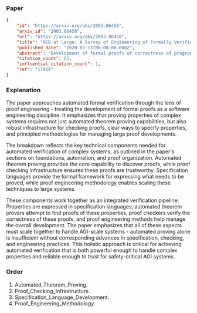 ### Paper

```json
{
	"id": "https://arxiv.org/abs/2003.06458",
	"arxiv_id": "2003.06458",
	"url": "https://arxiv.org/abs/2003.06458",
	"title": "QED at Large: A Survey of Engineering of Formally Verified Software",
	"published_date": "2020-03-13T00:00:00.000Z",
	"abstract": "Development of formal proofs of correctness of programs can increase actual and perceived reliability and facilitate better understanding of program specifications and their underlying assumptions. Tools supporting such development have been available for over 40 years, but have only recently seen wide practical use. Projects based on construction of machine-checked formal proofs are now reaching an unprecedented scale, comparable to large software projects, which leads to new challenges in proof development and maintenance. Despite its increasing importance, the field of proof engineering is seldom considered in its own right; related theories, techniques, and tools span many fields and venues. This survey of the literature presents a holistic understanding of proof engineering for program correctness, covering impact in practice, foundations, proof automation, proof organization, and practical proof development.",
	"citation_count": 65,
	"influential_citation_count": 1,
	"ref": "17914"
}
```

### Explanation

The paper approaches automated formal verification through the lens of proof engineering - treating the development of formal proofs as a software engineering discipline. It emphasizes that proving properties of complex systems requires not just automated theorem proving capabilities, but also robust infrastructure for checking proofs, clear ways to specify properties, and principled methodologies for managing large proof developments.

The breakdown reflects the key technical components needed for automated verification of complex systems, as outlined in the paper's sections on foundations, automation, and proof organization. Automated theorem proving provides the core capability to discover proofs, while proof checking infrastructure ensures these proofs are trustworthy. Specification languages provide the formal framework for expressing what needs to be proved, while proof engineering methodology enables scaling these techniques to large systems.

These components work together as an integrated verification pipeline: Properties are expressed in specification languages, automated theorem provers attempt to find proofs of these properties, proof checkers verify the correctness of these proofs, and proof engineering methods help manage the overall development. The paper emphasizes that all of these aspects must scale together to handle AGI-scale systems - automated proving alone is insufficient without corresponding advances in specification, checking, and engineering practices. This holistic approach is critical for achieving automated verification that is both powerful enough to handle complex properties and reliable enough to trust for safety-critical AGI systems.

### Order

1. Automated_Theorem_Proving.
2. Proof_Checking_Infrastructure.
3. Specification_Language_Development.
4. Proof_Engineering_Methodology.
